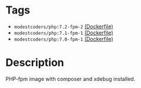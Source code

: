 # Tags

* `modestcoders/php:7.2-fpm-2` [(Dockerfile)](https://github.com/ModestCoders/dockerfiles/blob/master/php/7.2-fpm/Dockerfile)
* `modestcoders/php:7.1-fpm-1` [(Dockerfile)](https://github.com/ModestCoders/dockerfiles/blob/master/php/7.1-fpm/Dockerfile)
* `modestcoders/php:7.0-fpm-1` [(Dockerfile)](https://github.com/ModestCoders/dockerfiles/blob/master/php/7.0-fpm/Dockerfile)

# Description

PHP-fpm image with composer and xdebug installed.